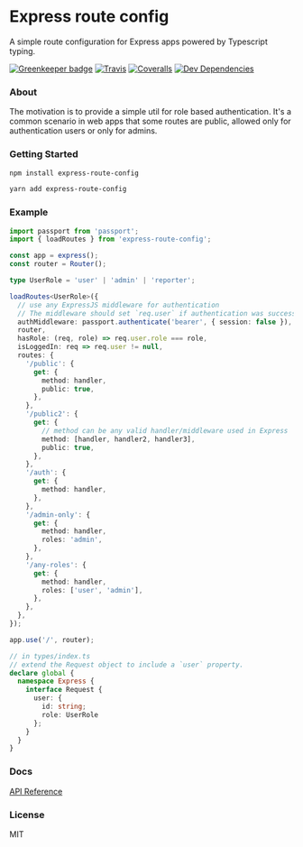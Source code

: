 # Express route config
A simple route configuration for Express apps powered by Typescript typing.

[![Greenkeeper badge](https://badges.greenkeeper.io/effectivex/express-route-config.svg)](https://greenkeeper.io/)
[![Travis](https://img.shields.io/travis/effectivex/express-route-config.svg)](https://travis-ci.org/effectivex/express-route-config)
[![Coveralls](https://img.shields.io/coveralls/effectivex/express-route-config.svg)](https://coveralls.io/github/effectivex/express-route-config)
[![Dev Dependencies](https://david-dm.org/effectivex/express-route-config/dev-status.svg)](https://david-dm.org/effectivex/express-route-config?type=dev)


### About
The motivation is to provide a simple util for role based authentication. It's a common scenario in web apps that some routes are public, allowed only for authentication users or only for admins.


### Getting Started

```bash
npm install express-route-config
```
```bash
yarn add express-route-config
```

### Example

```ts
import passport from 'passport';
import { loadRoutes } from 'express-route-config';

const app = express();
const router = Router();

type UserRole = 'user' | 'admin' | 'reporter';

loadRoutes<UserRole>({
  // use any ExpressJS middleware for authentication
  // The middleware should set `req.user` if authentication was successful.
  authMiddleware: passport.authenticate('bearer', { session: false }),
  router,
  hasRole: (req, role) => req.user.role === role,
  isLoggedIn: req => req.user != null,
  routes: {
    '/public': {
      get: {
        method: handler,
        public: true,
      },
    },
    '/public2': {
      get: {
        // method can be any valid handler/middleware used in Express
        method: [handler, handler2, handler3],
        public: true,
      },
    },
    '/auth': {
      get: {
        method: handler,
      },
    },
    '/admin-only': {
      get: {
        method: handler,
        roles: 'admin',
      },
    },
    '/any-roles': {
      get: {
        method: handler,
        roles: ['user', 'admin'],
      },
    },
  },
});

app.use('/', router);

// in types/index.ts
// extend the Request object to include a `user` property.
declare global {
  namespace Express {
    interface Request {
      user: {
        id: string;
        role: UserRole
      };
    }
  }
}

```

### Docs
[API Reference](https://effectivex.github.io/express-route-config/)

### License
MIT